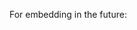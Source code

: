 For embedding in the future:

<script type="text/javascript">
var _iub = _iub || [];
_iub.csConfiguration = {"ccpaAcknowledgeOnDisplay":true,"whitelabel":false,"lang":"en","siteId":2017866,"enableCcpa":true,"countryDetection":true,"cookiePolicyId":81392185, "banner":{ "acceptButtonDisplay":true,"customizeButtonDisplay":true,"position":"float-top-center","acceptButtonColor":"#0073CE","acceptButtonCaptionColor":"white","customizeButtonColor":"#DADADA","customizeButtonCaptionColor":"#4D4D4D","rejectButtonColor":"#0073CE","rejectButtonCaptionColor":"white","textColor":"black","backgroundColor":"white","rejectButtonDisplay":true }};
</script>
<script type="text/javascript" src="//cdn.iubenda.com/cs/ccpa/stub.js"></script>
<script type="text/javascript" src="//cdn.iubenda.com/cs/iubenda_cs.js" charset="UTF-8" async></script>
